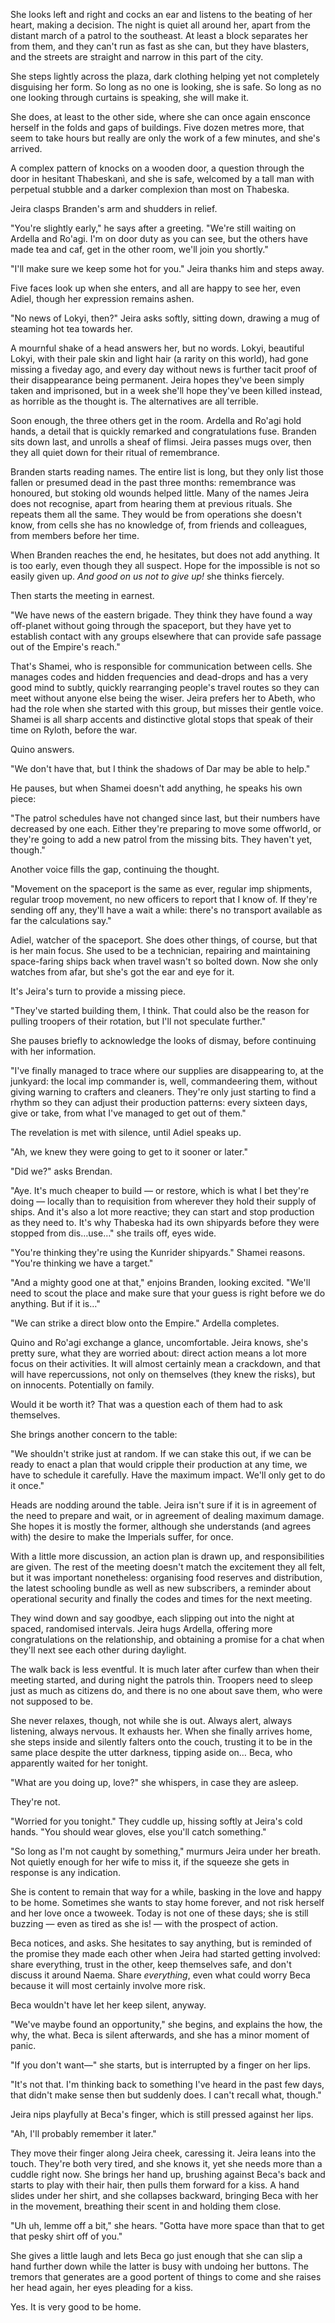 She looks left and right and cocks an ear and listens to the beating of her
heart, making a decision. The night is quiet all around her, apart from the
distant march of a patrol to the southeast. At least a block separates her from
them, and they can't run as fast as she can, but they have blasters, and the
streets are straight and narrow in this part of the city.

She steps lightly across the plaza, dark clothing helping yet not completely
disguising her form. So long as no one is looking, she is safe. So long as no
one looking through curtains is speaking, she will make it.

She does, at least to the other side, where she can once again ensconce herself
in the folds and gaps of buildings. Five dozen metres more, that seem to take
hours but really are only the work of a few minutes, and she's arrived.

A complex pattern of knocks on a wooden door, a question through the door in
hesitant Thabeskanì, and she is safe, welcomed by a tall man with perpetual
stubble and a darker complexion than most on Thabeska.

Jeira clasps Branden's arm and shudders in relief.

"You're slightly early," he says after a greeting. "We're still waiting on
Ardella and Ro'agi. I'm on door duty as you can see, but the others have made
tea and caf, get in the other room, we'll join you shortly."

"I'll make sure we keep some hot for you." Jeira thanks him and steps away.

Five faces look up when she enters, and all are happy to see her, even Adiel,
though her expression remains ashen.

"No news of Lokyi, then?" Jeira asks softly, sitting down, drawing a mug of
steaming hot tea towards her.

A mournful shake of a head answers her, but no words. Lokyi, beautiful Lokyi,
with their pale skin and light hair (a rarity on this world), had gone missing a
fiveday ago, and every day without news is further tacit proof of their
disappearance being permanent. Jeira hopes they've been simply taken and
imprisoned, but in a week she'll hope they've been killed instead, as horrible
as the thought is. The alternatives are all terrible.

Soon enough, the three others get in the room. Ardella and Ro'agi hold hands, a
detail that is quickly remarked and congratulations fuse. Branden sits down
last, and unrolls a sheaf of flimsi. Jeira passes mugs over, then they all
quiet down for their ritual of remembrance.

Branden starts reading names. The entire list is long, but they only list those
fallen or presumed dead in the past three months: remembrance was honoured, but
stoking old wounds helped little. Many of the names Jeira does not recognise,
apart from hearing them at previous rituals. She repeats them all the same. They
would be from operations she doesn't know, from cells she has no knowledge of,
from friends and colleagues, from members before her time.

When Branden reaches the end, he hesitates, but does not add anything. It is too
early, even though they all suspect. Hope for the impossible is not so easily
given up. _And good on us not to give up!_ she thinks fiercely.

Then starts the meeting in earnest.

"We have news of the eastern brigade. They think they have found a way
off-planet without going through the spaceport, but they have yet to establish
contact with any groups elsewhere that can provide safe passage out of the
Empire's reach."

That's Shamei, who is responsible for communication between cells. She manages
codes and hidden frequencies and dead-drops and has a very good mind to subtly,
quickly rearranging people's travel routes so they can meet without anyone else
being the wiser. Jeira prefers her to Abeth, who had the role when she started
with this group, but misses their gentle voice. Shamei is all sharp accents and
distinctive glotal stops that speak of their time on Ryloth, before the war.

Quino answers.

"We don't have that, but I think the shadows of Dar may be able to help."

He pauses, but when Shamei doesn't add anything, he speaks his own piece:

"The patrol schedules have not changed since last, but their numbers have
decreased by one each. Either they're preparing to move some offworld, or
they're going to add a new patrol from the missing bits. They haven't yet,
though."

Another voice fills the gap, continuing the thought.

"Movement on the spaceport is the same as ever, regular imp shipments, regular
troop movement, no new officers to report that I know of. If they're sending off
any, they'll have a wait a while: there's no transport available as far the
calculations say."

Adiel, watcher of the spaceport. She does other things, of course, but that is
her main focus. She used to be a technician, repairing and maintaining
space-faring ships back when travel wasn't so bolted down. Now she only watches
from afar, but she's got the ear and eye for it.

It's Jeira's turn to provide a missing piece.

"They've started building them, I think. That could also be the reason for
pulling troopers of their rotation, but I'll not speculate further."

She pauses briefly to acknowledge the looks of dismay, before continuing with
her information.

"I've finally managed to trace where our supplies are disappearing to, at the
junkyard: the local imp commander is, well, commandeering them, without giving
warning to crafters and cleaners. They're only just starting to find a rhythm so
they can adjust their production patterns: every sixteen days, give or take,
from what I've managed to get out of them."

The revelation is met with silence, until Adiel speaks up.

"Ah, we knew they were going to get to it sooner or later."

"Did we?" asks Brendan.

"Aye. It's much cheaper to build — or restore, which is what I bet they're doing
— locally than to requisition from wherever they hold their supply of ships. And
it's also a lot more reactive; they can start and stop production as they need
to. It's why Thabeska had its own shipyards before they were stopped from
dis…use…" she trails off, eyes wide.

"You're thinking they're using the Kunrider shipyards." Shamei reasons. "You're
thinking we have a target."

"And a mighty good one at that," enjoins Branden, looking excited. "We'll need
to scout the place and make sure that your guess is right before we do anything.
But if it is…"

"We can strike a direct blow onto the Empire." Ardella completes.

Quino and Ro'agi exchange a glance, uncomfortable. Jeira knows, she's pretty
sure, what they are worried about: direct action means a lot more focus on their
activities. It will almost certainly mean a crackdown, and that will have
repercussions, not only on themselves (they knew the risks), but on innocents.
Potentially on family.

Would it be worth it? That was a question each of them had to ask themselves.

She brings another concern to the table:

"We shouldn't strike just at random. If we can stake this out, if we can be
ready to enact a plan that would cripple their production at any time, we have
to schedule it carefully. Have the maximum impact. We'll only get to do it
once."

Heads are nodding around the table. Jeira isn't sure if it is in agreement of
the need to prepare and wait, or in agreement of dealing maximum damage. She
hopes it is mostly the former, although she understands (and agrees with) the
desire to make the Imperials suffer, for once.

With a little more discussion, an action plan is drawn up, and responsibilities
are given. The rest of the meeting doesn't match the excitement they all felt, but it
was important nonetheless: organising food reserves and distribution, the latest
schooling bundle as well as new subscribers, a reminder about operational
security and finally the codes and times for the next meeting.

They wind down and say goodbye, each slipping out into the night at spaced,
randomised intervals. Jeira hugs Ardella, offering more congratulations on the
relationship, and obtaining a promise for a chat when they'll next see each
other during daylight.

The walk back is less eventful. It is much later after curfew than when their
meeting started, and during night the patrols thin. Troopers need to sleep just
as much as citizens do, and there is no one about save them, who were not
supposed to be.

She never relaxes, though, not while she is out. Always alert, always listening,
always nervous. It exhausts her. When she finally arrives home, she steps inside
and silently falters onto the couch, trusting it to be in the same place despite
the utter darkness, tipping aside on… Beca, who apparently waited for her
tonight.

"What are you doing up, love?" she whispers, in case they are asleep.

They're not.

"Worried for you tonight." They cuddle up, hissing softly at Jeira's cold hands.
"You should wear gloves, else you'll catch something."

"So long as I'm not caught by something," murmurs Jeira under her breath. Not
quietly enough for her wife to miss it, if the squeeze she gets in response is
any indication.

She is content to remain that way for a while, basking in the love and happy to
be home. Sometimes she wants to stay home forever, and not risk herself and her
love once a twoweek. Today is not one of these days; she is still buzzing — even
as tired as she is! — with the prospect of action. 

Beca notices, and asks. She hesitates to say anything, but is reminded of the
promise they made each other when Jeira had started getting involved: share
everything, trust in the other, keep themselves safe, and don't discuss it
around Naema. Share _everything_, even what could worry Beca because it will
most certainly involve more risk.

Beca wouldn't have let her keep silent, anyway.

"We've maybe found an opportunity," she begins, and explains the how, the why,
the what. Beca is silent afterwards, and she has a minor moment of panic.

"If you don't want—" she starts, but is interrupted by a finger on her lips.

"It's not that. I'm thinking back to something I've heard in the past few days,
that didn't make sense then but suddenly does. I can't recall what, though."

Jeira nips playfully at Beca's finger, which is still pressed against her lips.

"Ah, I'll probably remember it later."

They move their finger along Jeira cheek, caressing it. Jeira leans into the
touch. They're both very tired, and she knows it, yet she needs more than a
cuddle right now. She brings her hand up, brushing against Beca's back and
starts to play with their hair, then pulls them forward for a kiss. A hand
slides under her shirt, and she collapses backward, bringing Beca with her in
the movement, breathing their scent in and holding them close.

"Uh uh, lemme off a bit," she hears. "Gotta have more space than that to get
that pesky shirt off of you."

She gives a little laugh and lets Beca go just enough that she can slip a hand
further down while the latter is busy with undoing her buttons. The tremors that
generates are a good portent of things to come and she raises her head again,
her eyes pleading for a kiss.

Yes. It is very good to be home.
